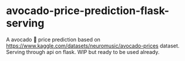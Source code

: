 # avocado-price-prediction-flask-serving
A avocado 🥑  price prediction based on https://www.kaggle.com/datasets/neuromusic/avocado-prices dataset. Serving through api on flask. WIP but ready to be used already.

